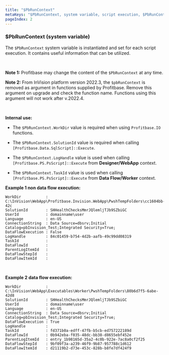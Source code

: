 ```yaml
---
title: "$PbRunContext"
metaKeys: "$PbRunContext, system variable, script execution, $PbRunContext.WorkDir, Profitbase.IO, $PbRunContext.SolutionId, [Profitbase.Data.SqlScript]::Execute, $PbRunContext.LogHandle, [Profitbase.PS.PsScript]::Execute, $PbRunContext.TaskId, [Profitbase.PS.PsScript]::Execute, non data flow execution,  "
pageIndex: 2
---
```


### $PbRunContext (system variable)

The ``$PbRunContext`` system variable is instantiated and set for each script execution. It contains useful information that can be utilized.

<br/>

**Note 1:** Profitbase may change the content of the ``$PbRunContext`` at any time.

**Note 2:** From InVision platform version 2022.3, the ``$pbRunContext`` is removed as argument in functions supplied by Profitbase. Remove this argument on upgrade and check the function name. Functions using this argument will not work after v.2022.4.

<br/>

**Internal use:**

- The ``$PbRunContext.WorkDir`` value is required when using ``Profitbase.IO`` functions.
  <br/>

- The ``$PbRunContext.SolutionId`` value is required when calling ``[Profitbase.Data.SqlScript]::Execute``.
  <br/>

- The ``$PbRunContext.LogHandle`` value is used when calling ``[Profitbase.PS.PsScript]::Execute`` from **Designer/WebApp** context.
  <br/>

- The ``$PbRunContext.TaskId`` value is used when calling ``[Profitbase.PS.PsScript]::Execute`` from **Data Flow/Worker** context.
  <br/>


**Example 1 non data flow execution:**

```
WorkDir           : C:\InVision\WebApp\Profitbase.Invision.WebApp\PwshTempFolders\cc1604bb-42c
SolutionId        : SHHealthChecksMmrJQlemljTJb9SZbiGC
UserId            : domainname\user
Language          : en-US
ConnectionString  : Data Source=dbsrv;Initial Catalog=pbInvision_Test;Integrated Security=True;
DataFlowExecution : False
LogHandle         : 84c01459-b754-4d2b-aafb-49c99dd08319
TaskId            : 
DataFlowId        : 
ParentLogItemId   : 
DataFlowStepId    : 
DataFlowItemId    :
```

<br/>

**Example 2 data flow execution:**

```
WorkDir           : C:\InVision\WebApp\Executables\Worker\PwshTempFolders\80b6d7f5-6abe-42d8
SolutionId        : SHHealthChecksMmrJQlemljTJb9SZbiGC
UserId            : domainname\user
Language          : en-US
ConnectionString  : Data Source=dbsrv;Initial Catalog=pbInvision_Test;Integrated Security=True;
DataFlowExecution : True
LogHandle         : 
TaskId            : fd371b0a-edff-47fb-b5cb-ed757222189d
DataFlowId        : 0b942eba-f035-48dc-bb38-d8655ebf452e
ParentLogItemId   : entry_1b98165d-35a2-4c0b-922e-7ac8a0cf2f25
DataFlowStepId    : 9bf09f3a-a239-46f9-9b87-957788c1d612
DataFlowItemId    : d21119b2-d73e-453c-828b-b8fe7df424f9
```